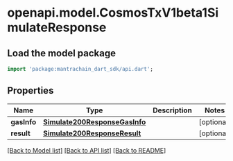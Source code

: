 # openapi.model.CosmosTxV1beta1SimulateResponse

## Load the model package
```dart
import 'package:mantrachain_dart_sdk/api.dart';
```

## Properties
Name | Type | Description | Notes
------------ | ------------- | ------------- | -------------
**gasInfo** | [**Simulate200ResponseGasInfo**](Simulate200ResponseGasInfo.md) |  | [optional] 
**result** | [**Simulate200ResponseResult**](Simulate200ResponseResult.md) |  | [optional] 

[[Back to Model list]](../README.md#documentation-for-models) [[Back to API list]](../README.md#documentation-for-api-endpoints) [[Back to README]](../README.md)


